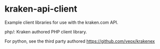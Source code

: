 kraken-api-client
=================

Example client libraries for use with the kraken.com API.

 php/:
  Kraken authored PHP client library.

For python, see the third party authored https://github.com/veox/krakenex

